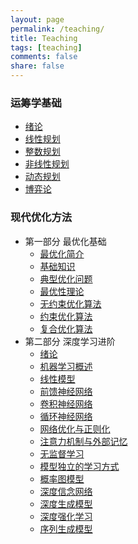 ```yaml
---
layout: page
permalink: /teaching/
title: Teaching
tags: [teaching]
comments: false
share: false
---
```


### 运筹学基础

  - <a href="../teaching/OR_1.pdf" class="textlink" target="_blank">绪论 </a>
  - <a href="../teaching/OR_2.pdf" class="textlink" target="_blank">线性规划  </a>
  - <a href="../teaching/OR_3.pdf" class="textlink" target="_blank">整数规划 </a>
  - <a href="../teaching/OR_4.pdf" class="textlink" target="_blank">非线性规划 </a>
  - <a href="../teaching/OR_5.pdf" class="textlink" target="_blank">动态规划 </a>
  - <a href="../teaching/OR_6.pdf" class="textlink" target="_blank">博弈论 </a>



###  现代优化方法  

- 第一部分 最优化基础 
  - <a href="../teaching/OPT_1.pdf" class="textlink" target="_blank">最优化简介 </a> 
  - <a href="../teaching/OPT_2.pdf" class="textlink" target="_blank">基础知识 </a>
  - <a href="../teaching/OPT_3.pdf" class="textlink" target="_blank">典型优化问题 </a>
  - <a href="../teaching/OPT_4.pdf" class="textlink" target="_blank">最优性理论 </a>
  - <a href="../teaching/OPT_5.pdf" class="textlink" target="_blank">无约束优化算法 </a>
  - <a href="../teaching/OPT_6.pdf" class="textlink" target="_blank">约束优化算法 </a>
  - <a href="../teaching/OPT_7.pdf" class="textlink" target="_blank">复合优化算法 </a>
- 第二部分 深度学习进阶
  - <a href="../teaching/DL_1.pdf" class="textlink" target="_blank">绪论 </a>
  - <a href="../teaching/DL_2.pdf" class="textlink" target="_blank">机器学习概述 </a>
  - <a href="../teaching/DL_3.pdf" class="textlink" target="_blank">线性模型 </a>
  - <a href="../teaching/DL_4.pdf" class="textlink" target="_blank">前馈神经网络 </a>
  - <a href="../teaching/DL_5.pdf" class="textlink" target="_blank">卷积神经网络 </a>
  - <a href="../teaching/DL_6.pdf" class="textlink" target="_blank">循环神经网络 </a>
  - <a href="../teaching/DL_7.pdf" class="textlink" target="_blank">网络优化与正则化 </a>
  - <a href="../teaching/DL_8.pdf" class="textlink" target="_blank">注意力机制与外部记忆  </a>
  - <a href="../teaching/DL_9.pdf" class="textlink" target="_blank">无监督学习 </a>
  - <a href="../teaching/DL_10.pdf" class="textlink" target="_blank">模型独立的学习方式 </a>
  - <a href="../teaching/DL_11.pdf" class="textlink" target="_blank">概率图模型 </a>
  - <a href="../teaching/DL_12.pdf" class="textlink" target="_blank">深度信念网络 </a>
  - <a href="../teaching/DL_13.pdf" class="textlink" target="_blank">深度生成模型 </a>
  - <a href="../teaching/DL_14.pdf" class="textlink" target="_blank">深度强化学习 </a>
  - <a href="../teaching/DL_15.pdf" class="textlink" target="_blank">序列生成模型 </a>


